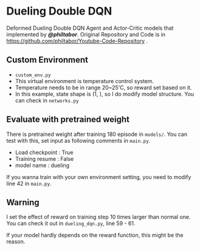 # Dueling Double DQN
Deformed Dueling Double DQN Agent and Actor-Critic models that implemented by ***@philtabor***.
Original Repository and Code is in https://github.com/philtabor/Youtube-Code-Repository .

## Custom Environment
- `custom_env.py`
- This virtual environment is temperature control system. 
- Temperature needs to be in range 20~25'C, so reward set based on it.
- In this example, state shape is (1, ), so I do modify model structure. You can check in `networks.py` 

## Evaluate with pretrained weight
There is pretrained weight after training 180 episode in `models/`. You can test with this, set input as following comments in `main.py`.
- Load checkpoint : True
- Training resume : False
- model name : dueling

If you wanna train with your own environment setting, you need to modify line 42 in `main.py`.

## Warning
I set the effect of reward on training step 10 times larger than normal one. You can check it out in `dueling_dqn.py`, line 59 - 61. 

If your model hardly depends on the reward function, this might be the reason. 